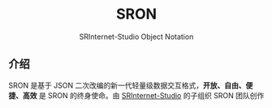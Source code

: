 <div align="center">

# SRON

SRInternet-Studio Object Notation

</div>

## 介绍

SRON 是基于 JSON 二次改编的新一代轻量级数据交互格式，**开放、自由、便捷、高效** 是 SRON 的终身使命。由 [SRInternet-Studio](https://github.com/SRInternet-Studio/) 的子组织 SRON 团队创作
